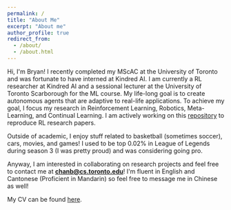 ```yaml
---
permalink: /
title: "About Me"
excerpt: "About me"
author_profile: true
redirect_from: 
  - /about/
  - /about.html
---
```


Hi, I'm Bryan! I recently completed my MScAC at the University of Toronto and was fortunate to have interned at Kindred AI. I am currently a RL researcher at Kindred AI and a sessional lecturer at the University of Toronto Scarborough for the ML course. My life-long goal is to create autonomous agents that are adaptive to real-life applications. To achieve my goal, I focus my research in Reinforcement Learning, Robotics, Meta-Learning, and Continual Learning. I am actively working on this [repository](https://github.com/chanb/rl_sandbox_public) to reproduce RL research papers.

Outside of academic, I enjoy stuff related to basketball (sometimes soccer), cars, movies, and games! I used to be top 0.02% in League of Legends during season 3 (I was pretty proud) and was considering going pro.

Anyway, I am interested in collaborating on research projects and feel free to contact me at **chanb@cs.toronto.edu**! I'm fluent in English and Cantonese (Proficient in Mandarin) so feel free to message me in Chinese as well!

My CV can be found [here](../files/Curriculum_Vitae.pdf).